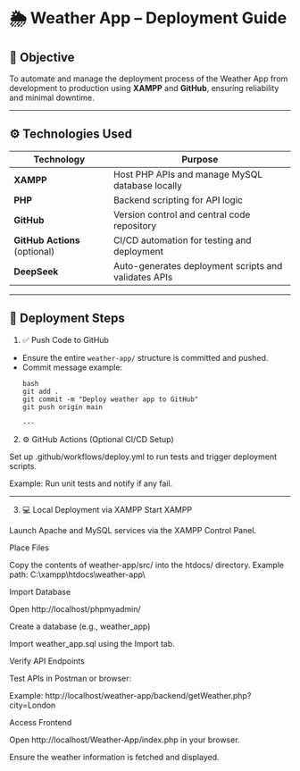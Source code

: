 # 🌦️ Weather App – Deployment Guide

## 🎯 Objective

To automate and manage the deployment process of the Weather App from development to production using **XAMPP** and **GitHub**, ensuring reliability and minimal downtime.

---

## ⚙️ Technologies Used

| Technology       | Purpose                                        |
|------------------|------------------------------------------------|
| **XAMPP**        | Host PHP APIs and manage MySQL database locally |
| **PHP**          | Backend scripting for API logic                |
| **GitHub**       | Version control and central code repository    |
| **GitHub Actions** (optional) | CI/CD automation for testing and deployment |
| **DeepSeek**     | Auto-generates deployment scripts and validates APIs |

---

## 🚀 Deployment Steps

1. ✅ Push Code to GitHub
- Ensure the entire `weather-app/` structure is committed and pushed.
- Commit message example:
  ```  
  bash
  git add .
  git commit -m "Deploy weather app to GitHub"
  git push origin main

  ---

2. ⚙️ GitHub Actions (Optional CI/CD Setup)
  
Set up .github/workflows/deploy.yml to run tests and trigger deployment scripts.

Example: Run unit tests and notify if any fail.

---

3. 💻 Local Deployment via XAMPP
Start XAMPP

Launch Apache and MySQL services via the XAMPP Control Panel.

Place Files

Copy the contents of weather-app/src/ into the htdocs/ directory.
Example path: C:\xampp\htdocs\weather-app\

Import Database

Open http://localhost/phpmyadmin/

Create a database (e.g., weather_app)

Import weather_app.sql using the Import tab.

Verify API Endpoints

Test APIs in Postman or browser:

Example: http://localhost/weather-app/backend/getWeather.php?city=London

Access Frontend

Open http://localhost/Weather-App/index.php in your browser.

Ensure the weather information is fetched and displayed.


